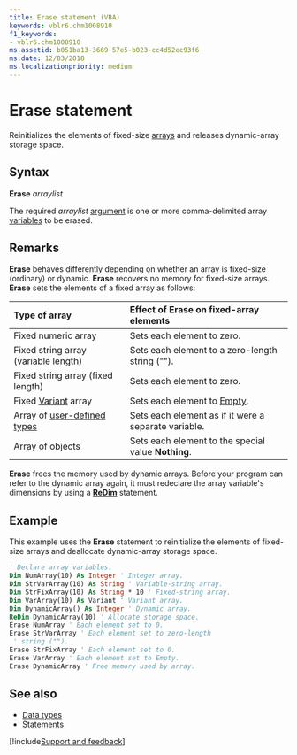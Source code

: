 ```yaml
---
title: Erase statement (VBA)
keywords: vblr6.chm1008910
f1_keywords:
- vblr6.chm1008910
ms.assetid: b051ba13-3669-57e5-b023-cc4d52ec93f6
ms.date: 12/03/2018
ms.localizationpriority: medium
---
```



# Erase statement

Reinitializes the elements of fixed-size [arrays](../../Glossary/vbe-glossary.md#array) and releases dynamic-array storage space.

## Syntax

**Erase** _arraylist_

The required _arraylist_ [argument](../../Glossary/vbe-glossary.md#argument) is one or more comma-delimited array [variables](../../Glossary/vbe-glossary.md#variable) to be erased.

## Remarks

**Erase** behaves differently depending on whether an array is fixed-size (ordinary) or dynamic. **Erase** recovers no memory for fixed-size arrays. **Erase** sets the elements of a fixed array as follows:


|Type of array|Effect of Erase on fixed-array elements|
|:-----|:-----|
|Fixed numeric array|Sets each element to zero.|
|Fixed string array (variable length)|Sets each element to a zero-length string ("").|
|Fixed string array (fixed length)|Sets each element to zero.|
|Fixed [Variant](../../Glossary/vbe-glossary.md#variant-data-type) array|Sets each element to [Empty](../../Glossary/vbe-glossary.md#empty).|
|Array of [user-defined types](../../Glossary/vbe-glossary.md#user-defined-type)|Sets each element as if it were a separate variable.|
|Array of objects|Sets each element to the special value **Nothing**.|

**Erase** frees the memory used by dynamic arrays. Before your program can refer to the dynamic array again, it must redeclare the array variable's dimensions by using a **[ReDim](redim-statement.md)** statement.

## Example

This example uses the **Erase** statement to reinitialize the elements of fixed-size arrays and deallocate dynamic-array storage space.


```vb
' Declare array variables. 
Dim NumArray(10) As Integer ' Integer array. 
Dim StrVarArray(10) As String ' Variable-string array. 
Dim StrFixArray(10) As String * 10 ' Fixed-string array. 
Dim VarArray(10) As Variant ' Variant array. 
Dim DynamicArray() As Integer ' Dynamic array. 
ReDim DynamicArray(10) ' Allocate storage space. 
Erase NumArray ' Each element set to 0. 
Erase StrVarArray ' Each element set to zero-length 
 ' string (""). 
Erase StrFixArray ' Each element set to 0. 
Erase VarArray ' Each element set to Empty. 
Erase DynamicArray ' Free memory used by array. 

```


## See also

- [Data types](data-type-summary.md)
- [Statements](../statements.md)

[!include[Support and feedback](~/includes/feedback-boilerplate.md)]
